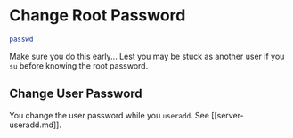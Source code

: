 # Change Root Password

```Bash
passwd
```

Make sure you do this early...
Lest you may be stuck as another user if you `su` before knowing the root password.


## Change User Password

You change the user password while you `useradd`.
See [[server-useradd.md]].

